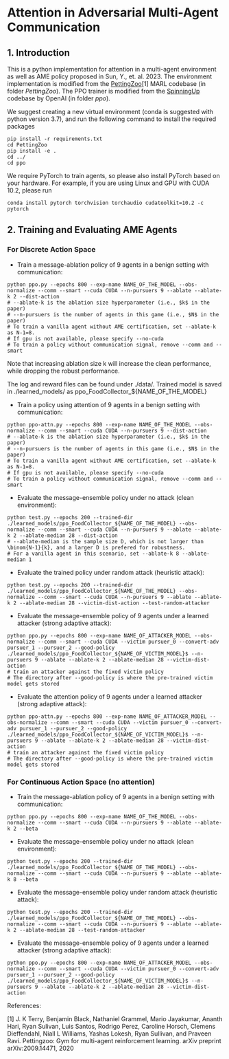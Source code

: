 # Attention in Adversarial Multi-Agent Communication


## 1. Introduction

This is a python implementation for attention in a multi-agent environment as well as AME policy proposed in Sun, Y., et. al. 2023. The environment implementation is modified from the [PettingZoo](https://pettingzoo.farama.org/)[1] MARL codebase (in folder *PettingZoo*). The PPO trainer is modified from the [SpinningUp](https://spinningup.openai.com/en/latest/) codebase by OpenAI (in folder *ppo*).

We suggest creating a new virtual environment (conda is suggested with python version 3.7), and run the following command to install the required packages 

```
pip install -r requirements.txt 
cd PettingZoo
pip install -e .
cd ../
cd ppo
```

We require PyTorch to train agents, so please also install PyTorch based on your hardware. For example, if you are using Linux and GPU with CUDA 10.2, please run

```
conda install pytorch torchvision torchaudio cudatoolkit=10.2 -c pytorch
```


## 2. Training and Evaluating AME Agents

### For Discrete Action Space 

- Train a message-ablation policy of 9 agents in a benign setting with communication:

```
python ppo.py --epochs 800 --exp-name NAME_OF_THE_MODEL --obs-normalize --comm --smart --cuda CUDA --n-pursuers 9 --ablate --ablate-k 2 --dist-action
# --ablate-k is the ablation size hyperparameter (i.e., $k$ in the paper)
# --n-pursuers is the number of agents in this game (i.e., $N$ in the paper)
# To train a vanilla agent without AME certification, set --ablate-k as N-1=8.
# If gpu is not available, please specify --no-cuda
# To train a policy without communication signal, remove --comm and --smart
```

Note that increasing ablation size k will increase the clean performance, while dropping the robust performance.

The log and reward files can be found under ./data/. Trained model is saved in ./learned_models/ as ppo_FoodCollector_${NAME_OF_THE_MODEL}

- Train a policy using attention of 9 agents in a benign setting with communication:
```
python ppo-attn.py --epochs 800 --exp-name NAME_OF_THE_MODEL --obs-normalize --comm --smart --cuda CUDA --n-pursuers 9 --dist-action
# --ablate-k is the ablation size hyperparameter (i.e., $k$ in the paper)
# --n-pursuers is the number of agents in this game (i.e., $N$ in the paper)
# To train a vanilla agent without AME certification, set --ablate-k as N-1=8.
# If gpu is not available, please specify --no-cuda
# To train a policy without communication signal, remove --comm and --smart
```

- Evaluate the message-ensemble policy under no attack (clean environment):
```
python test.py --epochs 200 --trained-dir ./learned_models/ppo_FoodCollector_${NAME_OF_THE_MODEL} --obs-normalize --comm --smart --cuda CUDA --n-pursuers 9 --ablate --ablate-k 2 --ablate-median 28 --dist-action
# --ablate-median is the sample size D, which is not larger than \binom{N-1}{k}, and a larger D is prefered for robustness.  
# For a vanilla agent in this scenario, set --ablate-k 8 --ablate-median 1
```

- Evaluate the trained policy under random attack (heuristic attack):
```
python test.py --epochs 200 --trained-dir ./learned_models/ppo_FoodCollector_${NAME_OF_THE_MODEL} --obs-normalize --comm --smart --cuda CUDA --n-pursuers 9 --ablate --ablate-k 2 --ablate-median 28 --victim-dist-action --test-random-attacker
```

- Evaluate the message-ensemble policy of 9 agents under a learned attacker (strong adaptive attack):

```
python ppo.py --epochs 800 --exp-name NAME_OF_ATTACKER_MODEL --obs-normalize --comm --smart --cuda CUDA --victim pursuer_0 --convert-adv pursuer_1 --pursuer_2 --good-policy ./learned_models/ppo_FoodCollector_${NAME_OF_VICTIM_MODEL}$ --n-pursuers 9 --ablate --ablate-k 2 --ablate-median 28 --victim-dist-action
# train an attacker against the fixed victim policy
# The directory after --good-policy is where the pre-trained victim model gets stored
```

- Evaluate the attention policy of 9 agents under a learned attacker (strong adaptive attack):

```
python ppo-attn.py --epochs 800 --exp-name NAME_OF_ATTACKER_MODEL --obs-normalize --comm --smart --cuda CUDA --victim pursuer_0 --convert-adv pursuer_1 --pursuer_2 --good-policy ./learned_models/ppo_FoodCollector_${NAME_OF_VICTIM_MODEL}$ --n-pursuers 9 --ablate --ablate-k 2 --ablate-median 28 --victim-dist-action
# train an attacker against the fixed victim policy
# The directory after --good-policy is where the pre-trained victim model gets stored
```


### For Continuous Action Space (no attention)


- Train the message-ablation policy of 9 agents in a benign setting with communication:

```
python ppo.py --epochs 800 --exp-name NAME_OF_THE_MODEL --obs-normalize --comm --smart --cuda CUDA --n-pursuers 9 --ablate --ablate-k 2 --beta
```

- Evaluate the message-ensemble policy under no attack (clean environment):

``` 
python test.py --epochs 200 --trained-dir ./learned_models/ppo_FoodCollector_${NAME_OF_THE_MODEL} --obs-normalize --comm --smart --cuda CUDA --n-pursuers 9 --ablate --ablate-k 8 --beta
```

- Evaluate the message-ensemble policy under random attack (heuristic attack):
```
python test.py --epochs 200 --trained-dir ./learned_models/ppo_FoodCollector_${NAME_OF_THE_MODEL} --obs-normalize --comm --smart --cuda CUDA --n-pursuers 9 --ablate --ablate-k 2 --ablate-median 28 --test-random-attacker
```

- Evaluate the message-ensemble policy of 9 agents under a learned attacker (strong adaptive attack):

```
python ppo.py --epochs 800 --exp-name NAME_OF_ATTACKER_MODEL --obs-normalize --comm --smart --cuda CUDA --victim pursuer_0 --convert-adv pursuer_1 --pursuer_2 --good-policy ./learned_models/ppo_FoodCollector_${NAME_OF_VICTIM_MODEL}$ --n-pursuers 9 --ablate --ablate-k 2 --ablate-median 28 --victim-dist-action
```




References:

[1] J. K Terry, Benjamin Black, Nathaniel Grammel, Mario Jayakumar, Ananth Hari, Ryan Sulivan, Luis Santos, Rodrigo Perez, Caroline Horsch, Clemens Dieffendahl, Niall L Williams, Yashas Lokesh, Ryan Sullivan, and Praveen Ravi. Pettingzoo: Gym for multi-agent reinforcement learning. arXiv preprint arXiv:2009.14471, 2020
